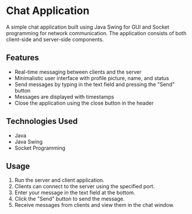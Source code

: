 # Chat Application

A simple chat application built using Java Swing for GUI and Socket programming for network communication. The application consists of both client-side and server-side components.

## Features
- Real-time messaging between clients and the server
- Minimalistic user interface with profile picture, name, and status
- Send messages by typing in the text field and pressing the "Send" button
- Messages are displayed with timestamps
- Close the application using the close button in the header

## Technologies Used
- Java
- Java Swing
- Socket Programming

## Usage
1. Run the server and client application.
2. Clients can connect to the server using the specified port.
3. Enter your message in the text field at the bottom.
4. Click the "Send" button to send the message.
5. Receive messages from clients and view them in the chat window.

